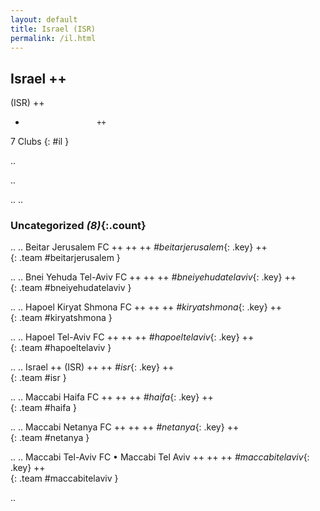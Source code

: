 ```yaml
---
layout: default
title: Israel (ISR)
permalink: /il.html
---
```



## Israel   ++
(ISR)  ++
-                     ++
7 Clubs
{: #il }


.. 




.. 




.. 
.. 


### Uncategorized _(8)_{:.count}


..
..
Beitar Jerusalem FC  ++
 ++
 ++
_#beitarjerusalem_{: .key} ++
<br>
{: .team #beitarjerusalem }

..
..
Bnei Yehuda Tel-Aviv FC  ++
 ++
 ++
_#bneiyehudatelaviv_{: .key} ++
<br>
{: .team #bneiyehudatelaviv }

..
..
Hapoel Kiryat Shmona FC  ++
 ++
 ++
_#kiryatshmona_{: .key} ++
<br>
{: .team #kiryatshmona }

..
..
Hapoel Tel-Aviv FC  ++
 ++
 ++
_#hapoeltelaviv_{: .key} ++
<br>
{: .team #hapoeltelaviv }

..
..
Israel  ++
 (ISR) ++
 ++
_#isr_{: .key} ++
<br>
{: .team #isr }

..
..
Maccabi Haifa FC  ++
 ++
 ++
_#haifa_{: .key} ++
<br>
{: .team #haifa }

..
..
Maccabi Netanya FC  ++
 ++
 ++
_#netanya_{: .key} ++
<br>
{: .team #netanya }

..
..
Maccabi Tel-Aviv FC • Maccabi Tel Aviv  ++
 ++
 ++
_#maccabitelaviv_{: .key} ++
<br>
{: .team #maccabitelaviv }




.. 
 
